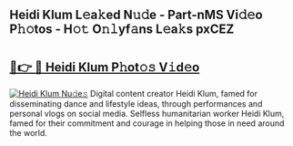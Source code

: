 ## Heidi Klum L𝚎a𝚔ed N𝚞𝚍e - Part-nMS Vi𝚍𝚎o P𝚑𝚘tos - H𝚘𝚝 O𝚗𝚕yf𝚊ns L𝚎a𝚔s pxCEZ

# <h2><a href="http://kfeb1sa.oniu.top/?m=Heidi+Klum">🔗👉 🔴 Heidi Klum P𝚑ot𝚘𝚜 V𝚒d𝚎o</a></h2>

[![Heidi Klum Nu𝚍e𝚜](https://i.imgur.com/0qMVB7G.gif)](http://kfeb1sa.oniu.top/?m=Heidi+Klum)
Digital content creator Heidi Klum, famed for disseminating dance and lifestyle ideas, through performances and personal vlogs on social media. Selfless humanitarian worker Heidi Klum, famed for their commitment and courage in helping those in need around the world.  

